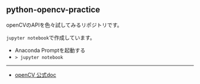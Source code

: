 ## python-opencv-practice

openCVのAPIを色々試してみるリポジトリです。  

`jupyter notebook`で作成しています。

- Anaconda Promptを起動する
- `> jupyter notebook`

---

- [openCV 公式doc](https://docs.opencv.org/master/index.html)
